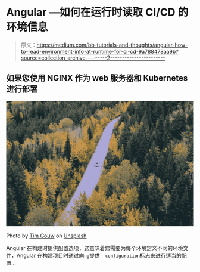 # Angular —如何在运行时读取 CI/CD 的环境信息

> 原文：<https://medium.com/bb-tutorials-and-thoughts/angular-how-to-read-environment-info-at-runtime-for-ci-cd-9a788478aa9b?source=collection_archive---------2----------------------->

## 如果您使用 NGINX 作为 web 服务器和 Kubernetes 进行部署

![](img/755dce5088d653bd12c72505eb911b40.png)

Photo by [Tim Gouw](https://unsplash.com/@punttim?utm_source=medium&utm_medium=referral) on [Unsplash](https://unsplash.com?utm_source=medium&utm_medium=referral)

Angular 在构建时提供配置选项，这意味着您需要为每个环境定义不同的环境文件，Angular 在构建项目时通过向`ng`提供`--configuration`标志来进行适当的配置…